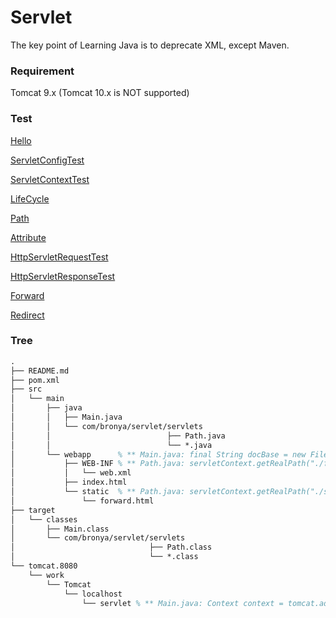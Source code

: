 # Servlet
The key point of Learning Java is to deprecate XML, except Maven.

### Requirement
Tomcat 9.x (Tomcat 10.x is NOT supported)

### Test
[Hello](http://127.0.0.1:8080/servlet/hello?username=hello&password=1024)

[ServletConfigTest](http://127.0.0.1:8080/servlet/config)

[ServletContextTest](http://127.0.0.1:8080/servlet/context)

[LifeCycle](http://127.0.0.1:8080/servlet/lifecycle)

[Path](http://127.0.0.1:8080/servlet/path)

[Attribute](http://127.0.0.1:8080/servlet/attribute)

[HttpServletRequestTest](http://127.0.0.1:8080/servlet/req)

[HttpServletResponseTest](http://127.0.0.1:8080/servlet/resp)

[Forward](http://127.0.0.1:8080/servlet/forward?username=forward&password=2048)

[Redirect](http://127.0.0.1:8080/servlet/redirect)

### Tree
```tex
.
├── README.md
├── pom.xml
├── src
│   └── main
│       ├── java
│       │   ├── Main.java
│       │   └── com/bronya/servlet/servlets
│       │                          ├── Path.java
│       │                          └── *.java
│       └── webapp      % ** Main.java: final String docBase = new File("./src/main/webapp").getAbsolutePath(); **
│           ├── WEB-INF % ** Path.java: servletContext.getRealPath("./forward"); **
│           │   └── web.xml
│           ├── index.html
│           └── static  % ** Path.java: servletContext.getRealPath("./static"); **
│               └── forward.html
├── target
│   └── classes
│       ├── Main.class
│       └── com/bronya/servlet/servlets
│                              ├── Path.class
│                              └── *.class
└── tomcat.8080
    └── work
        └── Tomcat
            └── localhost
                └── servlet % ** Main.java: Context context = tomcat.addWebapp("/servlet", docBase); **
```